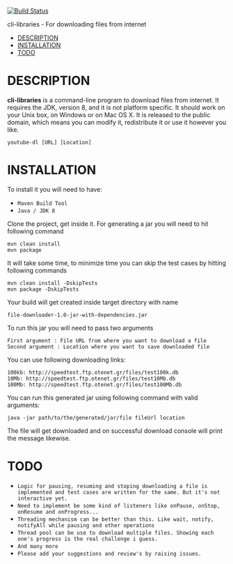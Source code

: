 [![Build Status](https://travis-ci.org/developeronly/cli-libraries.svg?branch=develop)](https://travis-ci.org/developeronly/cli-libraries)

cli-libraries - For downloading files from internet

- [DESCRIPTION](#description)
- [INSTALLATION](#installation)
- [TODO](#TODO)

# DESCRIPTION
**cli-libraries** is a command-line program to download files from internet. It requires the JDK, version 8, and it is not platform specific. It should work on your Unix box, on Windows or on Mac OS X. It is released to the public domain, which means you can modify it, redistribute it or use it however you like.

    youtube-dl [URL] [Location]

# INSTALLATION

To install it you will need to have:

 - `Maven Build Tool`
 - `Java / JDK 8`

Clone the project, get inside it.
For generating a jar you will need to hit following command

    mvn clean install
    mvn package

It will take some time, to minimize time you can skip the test cases by hitting following commands

    mvn clean install -DskipTests
    mvn package -DskipTests


Your build will get created inside target directory with name

    file-downloader-1.0-jar-with-dependencies.jar

To run this jar you will need to pass two arguments

    First argument : File URL from where you want to download a file
    Second argument : Location where you want to save downloaded file

You can use following downloading links:

    100kb: http://speedtest.ftp.otenet.gr/files/test100k.db
    10Mb: http://speedtest.ftp.otenet.gr/files/test10Mb.db
    100Mb: http://speedtest.ftp.otenet.gr/files/test100Mb.db

You can run this generated jar using following command with valid arguments:

    java -jar path/to/the/generated/jar/file fileUrl location

The file will get downloaded and on successful download console will print the message likewise.

# TODO
 - `Logic for pausing, resuming and stoping downloading a file is implemented and test cases are written for the same. But it's not interactive yet.`
 - `Need to implement be some kind of listeners like onPause, onStop, onResume and onProgress...`
 - `Threading mechanism can be better than this. Like wait, notify, notifyAll while pausing and other operations`
 - `Thread pool can be use to download multiple files. Showing each one's progress is the real challenge i guess.`
 - `And many more`
 - `Please add your suggestions and review's by raising issues.`
 


